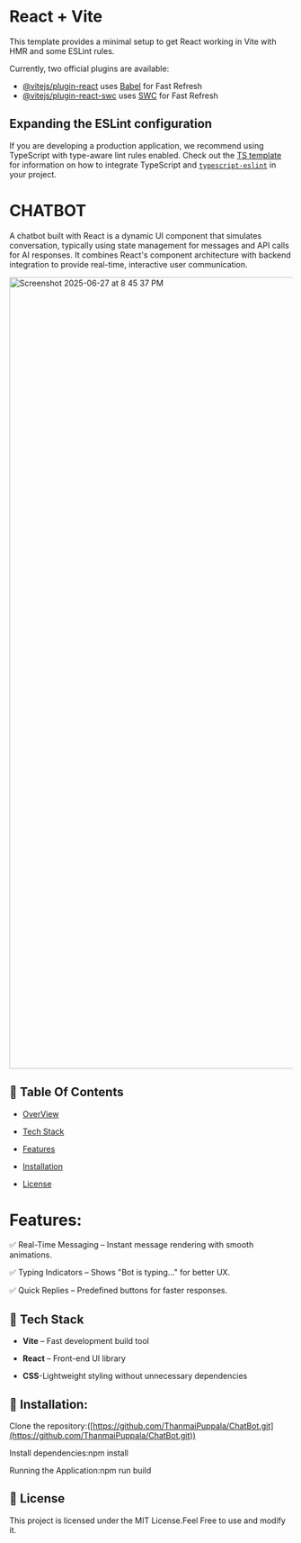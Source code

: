 # React + Vite

This template provides a minimal setup to get React working in Vite with HMR and some ESLint rules.

Currently, two official plugins are available:

- [@vitejs/plugin-react](https://github.com/vitejs/vite-plugin-react/blob/main/packages/plugin-react) uses [Babel](https://babeljs.io/) for Fast Refresh
- [@vitejs/plugin-react-swc](https://github.com/vitejs/vite-plugin-react/blob/main/packages/plugin-react-swc) uses [SWC](https://swc.rs/) for Fast Refresh

## Expanding the ESLint configuration

If you are developing a production application, we recommend using TypeScript with type-aware lint rules enabled. Check out the [TS template](https://github.com/vitejs/vite/tree/main/packages/create-vite/template-react-ts) for information on how to integrate TypeScript and [`typescript-eslint`](https://typescript-eslint.io) in your project.

# CHATBOT

A chatbot built with React is a dynamic UI component that simulates conversation, typically using state management for messages and API calls for AI responses. It combines React's component architecture with backend integration to provide real-time, interactive user communication.

<img width="1406" alt="Screenshot 2025-06-27 at 8 45 37 PM" src="https://github.com/user-attachments/assets/85f7f285-a546-4876-943d-d8892b646b98" />


## 📑 Table Of Contents

- [OverView](#chatbot)

- [Tech Stack](#tech-stack)

- [Features](#features)

- [Installation](#installation)

- [License](#license)


# Features:
✅ Real-Time Messaging – Instant message rendering with smooth animations.

✅ Typing Indicators – Shows "Bot is typing..." for better UX.

✅ Quick Replies – Predefined buttons for faster responses.

## 🚀 Tech Stack

- **Vite** – Fast development build tool
  
- **React** – Front-end UI library

- **CSS**-Lightweight styling without unnecessary dependencies


## 🔧  Installation:

Clone the repository:([https://github.com/ThanmaiPuppala/ChatBot.git](https://github.com/ThanmaiPuppala/ChatBot.git))

Install dependencies:npm install

Running the Application:npm run build

## 📜  License

This project is licensed under the MIT License.Feel Free to use and modify it.
